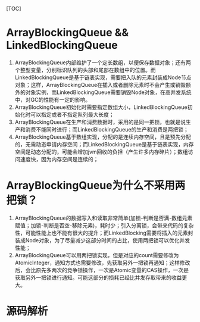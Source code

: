 [TOC]
# ArrayBlockingQueue && LinkedBlockingQueue
1. ArrayBlockingQueue内部维护了一个定长数组，以便保存数据对象；还有两个整型变量，分别标识队列的头部和尾部在数组中的位置。而LinkedBlockingQueue是基于链表实现，需要把入队的元素封装成Node节点对象；这样，ArrayBlockingQueue在插入或者删除元素时不会产生或销毁额外的对象实例，而LinkedBlockingQueue需要销毁Node对象，在高并发系统中，对GC的性能有一定的影响。
2. ArrayBlockingQueue初始化时需要指定数组大小，LinkedBlockingQueue初始化时可以指定或者不指定队列最大长度；
3. ArrayBlockingQueue在生产和消费数据时，采用的是同一把锁，也就是说生产和消费不能同时进行；而LinkedBlockingQueue的生产和消费是两把锁；
4. ArrayBlockingQueue基于数组实现，分配的是连续内存空间，且是预先分配的，无需动态申请内存空间；而LinkedBlockingQueue是基于链表实现，内存空间是动态分配的，可能会增加jvm回收的负担（产生许多内存碎片）；数组访问速度快，因为内存空间是连续的；


# ArrayBlockingQueue为什么不采用两把锁？
1. ArrayBlockingQueue的数据写入和读取非常简单(加锁-判断是否满-数组元素赋值；加锁-判断是否空-移除元素)，耗时少；引入分离锁，会带来代码的复杂性，可能性能上也不能有很大的提升；而LinkedBlocking需要将插入的元素封装成Node对象，为了尽量减少这部分时间的占比，使用两把锁可以优化并发性能；
2. ArrayBlockingQueue可以用两把锁实现，但是对应的count需要修改为AtomicInteger，通知方式也需要修改，先获取另外一把锁再通知；这样修改后，会比原先多两次的竞争锁操作，一次是Atomic变量的CAS操作，一次是获取另外一把锁进行通知。可能这部分的损耗已经比并发存取带来的收益更大。

# 源码解析
